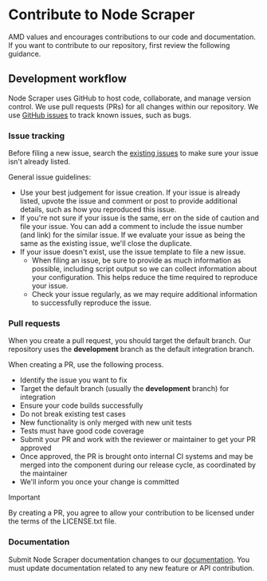 # Contribute to Node Scraper

AMD values and encourages contributions to our code and documentation. If you want to contribute
to our repository, first review the following guidance.

## Development workflow

Node Scraper uses GitHub to host code, collaborate, and manage version control. We use pull requests (PRs)
for all changes within our repository. We use
[GitHub issues](https://github.com/amd/node-scraper/issues) to track known issues, such as
bugs.

### Issue tracking

Before filing a new issue, search the
[existing issues](https://github.com/amd/node-scraper/issues) to make sure your issue isn't
already listed.

General issue guidelines:

* Use your best judgement for issue creation. If your issue is already listed, upvote the issue and
  comment or post to provide additional details, such as how you reproduced this issue.
* If you're not sure if your issue is the same, err on the side of caution and file your issue.
  You can add a comment to include the issue number (and link) for the similar issue. If we evaluate
  your issue as being the same as the existing issue, we'll close the duplicate.
* If your issue doesn't exist, use the issue template to file a new issue.
  * When filing an issue, be sure to provide as much information as possible, including script output so
    we can collect information about your configuration. This helps reduce the time required to
    reproduce your issue.
  * Check your issue regularly, as we may require additional information to successfully reproduce the
    issue.

### Pull requests

When you create a pull request, you should target the default branch.  Our repository uses the
**development** branch as the default integration branch.

When creating a PR, use the following process.

* Identify the issue you want to fix
* Target the default branch (usually the **development** branch) for integration
* Ensure your code builds successfully
* Do not break existing test cases
* New functionality is only merged with new unit tests
* Tests must have good code coverage
* Submit your PR and work with the reviewer or maintainer to get your PR approved
* Once approved, the PR is brought onto internal CI systems and may be merged into the component
  during our release cycle, as coordinated by the maintainer
* We'll inform you once your change is committed

> [!IMPORTANT]
> By creating a PR, you agree to allow your contribution to be licensed under the
> terms of the LICENSE.txt file.

### Documentation

Submit Node Scraper documentation changes to our
[documentation](https://github.com/amd/node-scraper/development/README.md). You must update
documentation related to any new feature or API contribution.

